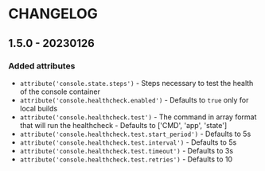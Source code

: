 # CHANGELOG

## 1.5.0 - 20230126

### Added attributes

* `attribute('console.state.steps')` - Steps necessary to test the health of the console container
* `attribute('console.healthcheck.enabled')` - Defaults to `true` only for local builds
* `attribute('console.healthcheck.test')` - The command in array format that will run the healthcheck - Defaults to ['CMD', 'app', 'state']
* `attribute('console.healthcheck.test.start_period')` - Defaults to 5s
* `attribute('console.healthcheck.test.interval')` - Defaults to 5s
* `attribute('console.healthcheck.test.timeout')` - Defaults to 3s
* `attribute('console.healthcheck.test.retries')` - Defaults to 10
